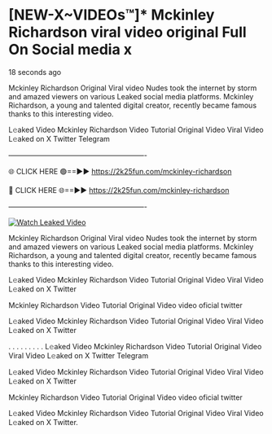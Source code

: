 # [NEW-X~VIDEOs™]* Mckinley Richardson viral video original Full On Social media x

18 seconds ago

Mckinley Richardson Original Viral video Nudes took the internet by storm and amazed viewers on various Leaked social media platforms. Mckinley Richardson, a young and talented digital creator, recently became famous thanks to this interesting video.

L𝚎aked Video Mckinley Richardson Video Tutorial Original Video Viral Video L𝚎aked on X Twitter Telegram

———————————————————-

🌐 CLICK HERE 🟢==►► https://2k25fun.com/mckinley-richardson

🔴 CLICK HERE 🌐==►► https://2k25fun.com/mckinley-richardson

———————————————————-

[![Watch Leaked Video](https://miro.medium.com/v2/resize:fit:828/format:webp/1*cilzJN44JGOrTw9NJCrNHA.gif "Watch Leaked Video")](https://2k25fun.com/mckinley-richardson)

Mckinley Richardson Original Viral video Nudes took the internet by storm and amazed viewers on various Leaked social media platforms. Mckinley Richardson, a young and talented digital creator, recently became famous thanks to this interesting video.

L𝚎aked Video Mckinley Richardson Video Tutorial Original Video Viral Video L𝚎aked on X Twitter

Mckinley Richardson Video Tutorial Original Video video oficial twitter

L𝚎aked Video Mckinley Richardson Video Tutorial Original Video Viral Video L𝚎aked on X Twitter

. . . . . . . . . L𝚎aked Video Mckinley Richardson Video Tutorial Original Video Viral Video L𝚎aked on X Twitter Telegram

L𝚎aked Video Mckinley Richardson Video Tutorial Original Video Viral Video L𝚎aked on X Twitter

Mckinley Richardson Video Tutorial Original Video video oficial twitter

L𝚎aked Video Mckinley Richardson Video Tutorial Original Video Viral Video L𝚎aked on X Twitter.